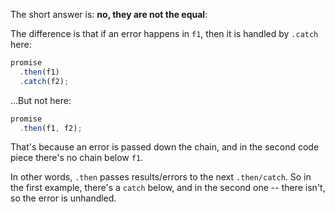 The short answer is: **no, they are not the equal**:

The difference is that if an error happens in `f1`, then it is handled by `.catch` here:

```js run
promise
  .then(f1)
  .catch(f2);
```

...But not here:

```js run
promise
  .then(f1, f2);
```

That's because an error is passed down the chain, and in the second code piece there's no chain below `f1`.

In other words, `.then` passes results/errors to the next `.then/catch`. So in the first example, there's a `catch` below, and in the second one -- there isn't, so the error is unhandled.
